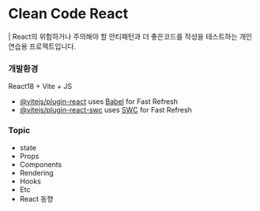 # Clean Code React
| React의 위험하거나 주의해야 할 안티패턴과 더 좋은코드를 작성을 테스트하는 개인 연습용 프로젝트입니다. 




### 개발환경 
React18 + Vite + JS


- [@vitejs/plugin-react](https://github.com/vitejs/vite-plugin-react/blob/main/packages/plugin-react/README.md) uses [Babel](https://babeljs.io/) for Fast Refresh
- [@vitejs/plugin-react-swc](https://github.com/vitejs/vite-plugin-react-swc) uses [SWC](https://swc.rs/) for Fast Refresh


### Topic
- state
- Props
- Components
- Rendering
- Hooks
- Etc
- React 동향